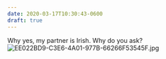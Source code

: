 ```yaml
---
date: 2020-03-17T10:30:43-0600
draft: true
---
```




Why yes, my partner is Irish. Why do you ask? ![EE022BD9-C3E6-4A01-977B-66266F53545F.jpg](https://ianwhitney.micro.blog/uploads/2020/ecdc3bab82.jpg)



